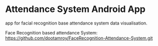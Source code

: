 # Attendance System Android App
 app for facial recognition base attendance system data visualisation.


Face Recognition based attendance System:
https://github.com/dootamroy/FaceRecognition-Attendance-System.git
